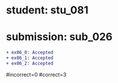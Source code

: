 # student: stu_081
# submission: sub_026

```diff
+ ex06_0: Accepted
+ ex06_1: Accepted
+ ex06_2: Accepted
```
#incorrect=0
#correct=3
